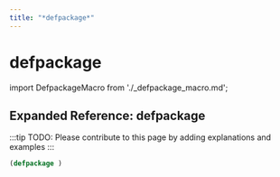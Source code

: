 ```yaml
---
title: "*defpackage*"
---
```


# defpackage

import DefpackageMacro from './_defpackage_macro.md';

<DefpackageMacro />

## Expanded Reference: defpackage

:::tip
TODO: Please contribute to this page by adding explanations and examples
:::

```lisp
(defpackage )
```
